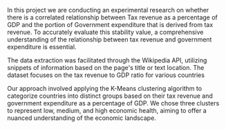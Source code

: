 In this project we are conducting an experimental research on whether there is a correlated relationship between Tax revenue as a percentage of GDP and the portion of Government expenditure that is derived from tax revenue. To accurately evaluate this stability value, a comprehensive understanding of the relationship between tax revenue and government expenditure is essential.

The data extraction was facilitated through the Wikipedia API, utilizing snippets of information based on the page's title or text location. The dataset focuses on the tax revenue to GDP ratio for various countries

Our approach involved applying the K-Means clustering algorithm to categorize countries into distinct groups based on their tax revenue and government expenditure as a percentage of GDP. We chose three clusters to represent low, medium, and high economic health, aiming to offer a nuanced understanding of the economic landscape.
